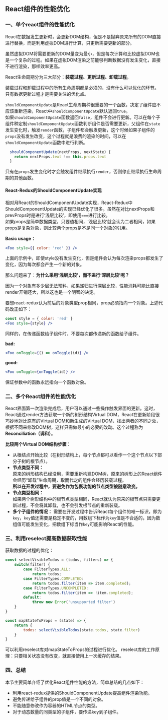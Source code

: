 ## React组件的性能优化

### 一、单个react组件的性能优化  

React在数据发生更新时，会更新DOM结构，但是不是抛弃原来所有的DOM直接进行替换，而是利用虚拟DOM进行计算，只更新需要更新的部分。  

虽然虚拟DOM将需要更新的DOM量变为最小，但是每次计算和比较虚拟DOM也是一个复杂的过程。如果在虚拟DOM渲染之前能够判断数据没有发生变化，直接不进行渲染，那样效率更高。

React生命周期分为三大部分：**装载过程、更新过程、卸载过程**。    

装载过程和卸载过程中的所有生命周期都是必须的，没有什么可以优化的环节。   只有数据更新过程才是需要关注的优化点。

`shouldComponentUpdate`是React生命周期种很重要的一个函数，决定了组件应不应该重新渲染，React中`shouldComponentUpdate`默认返回`true`。  
如果`shouldComponentUpdate`函数返回`false`，组件不会进行更新。可以在每个子组件种定制`shouldComponentUpdate`函数判断组件是否需要更新，父组件在`state`发生变化时，触发`render`函数，子组件都会触发更新，这个时候如果子组件的`props`没有发生改变，这个过程就是浪费的渲染的时间，可以在`shouldComponentUpdate`函数中进行判断。  


``` jsx
  shouldComponentUpdate(nextProps, nextState) {
    return nextProps.text !== this.props.text
  }
```

只有在`props`发生变化时才会触发组件继续执行`render`，否则停止继续执行生命周期的其他函数。

#### React-Redux的ShouldComponentUpdate实现
相对月React的ShouldComponentUpdate实现，React-Redux中ShouldComponentUpdate的实现已经优化了很多。虽然在对比nextProps和prevProps时是进行‘浅层比较’，即使用`===`进行比较。  
如果props是简单数据类型，只要值相同，‘浅层比较’就会认为二者相同，如果props是复杂对象，则比较两个props是不是同一个对象的引用。

**Basic usage：**
``` jsx
<Foo style={{ color: 'red' }} />
```
上面的示例中，即使style没有发生变化，但是组件会认为每次渲染props都发生了变化，因为每次都会产生一个新的对象。

那么问题来了：**为什么采用‘浅层比较’，而不进行‘深层比较’呢？**

因为一个对象有多少层无法预料，如果递归进行深层比较，性能消耗可能比直接render开销还大，所以这也是一个明智的决定。

要想react-redux认为前后的对象类型prop相同，prop必须指向一个对象。上述代码改正如下：
``` jsx
const style = { color: 'red' }
<Foo style={style} />
```

同样的，在传递函数给子组件时，不要每次都传递新的函数给子组件。

**bad:**
``` jsx
<Foo onToggle={() => onToggle(id)} />
```

**good:**
``` jsx
<Foo onToggle={onToggle(id)} />
```

保证参数中的函数永远指向一个函数对象。

### 二、多个React组件的性能优化
React界面第一次渲染完成后，用户可以通过一些操作触发界面的更新。这时，React通过render方法获取一个新的树形结构Virtual DOM，React在更新阶段很巧妙地对比原有的Virtual DOM和新生成的Virtual DOM，找出两者的不同之处，根据不同来修改DOM树，这样只需做最小的必要的改动。这个过程称为**Reconciliation（调和）**。

**比较两个Virtual DOM结构步骤：**
* 从根结点开始比较（在树形结构上，每个节点都可以看作一个这个节点以下部分子树的根节点）。
* **节点类型不同：**  
原来的树形结构已经没用，需要重新构建DOM树，原来的树形上的React组件会经历“卸载”生命周期，取而代之的组件会经历装载过程。  
**所以在开发过程中，要避免作为包裹功能的节点类型被随意改变。**
* **节点类型相同：**  
如果两个树形结构中的根节点类型相同，React就认为原来的根节点只需要更新过程，不会将其卸载，也不会引发根节点的重新装载。
* **多个子组件的情况：**
需要在开发过程中告诉React每个组件的唯一标识，即为`key`，`key`值还需要是稳定不变的，用数组下标作为`key`值是不合适的，因为数组值可能发生变化，把数组下标当作`key`可能影响React的性能。

### 三、利用reselect提高数据获取性能

获取数据的过程的优化：

``` js
const selectVisibleTodos = (todos, filters) => {
    switch(filter) {
        case FilterTypes.ALL:
            return todos;
        case FilterTypes.COMPLETED:
            return todos.filter(item => item.completed);
        case FilterTypes.UNCOMPLETED:
            return todos.filter(item => !item.completed);
        default:
            throw new Error('unsupported filter')
    }
}

const mapStateToProps = (state) => {
    return {
        todos: selectVisibleTodos(state.todos, state.filter)
    }
}
```

可以利用reselect库对mapStateToProps的过程进行优化。
reselect库的工作原理：只要相关状态没有改变，就直接使用上一次缓存的结果。


### 四、总结
本节主要简单介绍了优化React组件性能的方法，简单总结的几点如下：
* 利用react-redux提供的ShouldComponentUpdate提高组件渲染功能。
* 避免传递给子组件的prop值是一个不同的对象。
* 不能随意修改作为容器的HTML节点的类型。
* 对于动态数量的同类型的子组件，要传递key到子组件。
